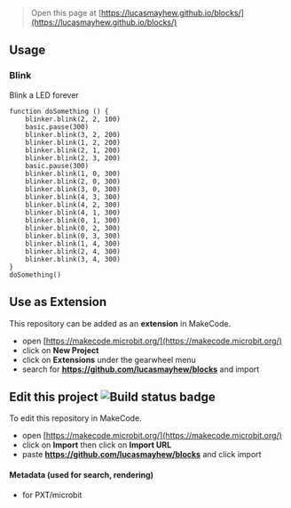 
> Open this page at [https://lucasmayhew.github.io/blocks/](https://lucasmayhew.github.io/blocks/)

## Usage

### Blink
Blink a LED forever
```blocks
function doSomething () {
    blinker.blink(2, 2, 100)
    basic.pause(300)
    blinker.blink(3, 2, 200)
    blinker.blink(1, 2, 200)
    blinker.blink(2, 1, 200)
    blinker.blink(2, 3, 200)
    basic.pause(300)
    blinker.blink(1, 0, 300)
    blinker.blink(2, 0, 300)
    blinker.blink(3, 0, 300)
    blinker.blink(4, 3, 300)
    blinker.blink(4, 2, 300)
    blinker.blink(4, 1, 300)
    blinker.blink(0, 1, 300)
    blinker.blink(0, 2, 300)
    blinker.blink(0, 3, 300)
    blinker.blink(1, 4, 300)
    blinker.blink(2, 4, 300)
    blinker.blink(3, 4, 300)
}
doSomething()
```

## Use as Extension

This repository can be added as an **extension** in MakeCode.

* open [https://makecode.microbit.org/](https://makecode.microbit.org/)
* click on **New Project**
* click on **Extensions** under the gearwheel menu
* search for **https://github.com/lucasmayhew/blocks** and import

## Edit this project ![Build status badge](https://github.com/lucasmayhew/blocks/workflows/MakeCode/badge.svg)

To edit this repository in MakeCode.

* open [https://makecode.microbit.org/](https://makecode.microbit.org/)
* click on **Import** then click on **Import URL**
* paste **https://github.com/lucasmayhew/blocks** and click import


#### Metadata (used for search, rendering)

* for PXT/microbit
<script src="https://makecode.com/gh-pages-embed.js"></script><script>makeCodeRender("{{ site.makecode.home_url }}", "{{ site.github.owner_name }}/{{ site.github.repository_name }}");</script>
